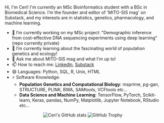 Hi, I'm Ceri! I'm currently an MSc Bioinformatics student with a BSc in Biomedical Science. I’m the founder and editor of 'MITO-SIS mag' on Substack, and my interests are in statistics, genetics, pharmacology, and machine learning.

- 🔭 I’m currently working on my MSc project: "Demographic inference from cost-effective DNA sequencing experiments using deep learning" (repo currently private)
- 🌱 I’m currently learning about the fascinating world of population genetics and ecology!
- 💬 Ask me about MITO-SIS mag and what I'm up to!
- 📫 How to reach me: [LinkedIn](https://www.linkedin.com/in/ceriharman), [Substack](https://mitosismag.substack.com)
- 😄 Languages: Python, SQL, R, Unix, HTML
- ⚡ Software Knowledge: 
  - **Population Genetics and Computational Biology**: msprime, pg-gan, STRUCTURE, PLINK, BWA, SAMtools, VCFtools etc...
  - **Data Science and Machine Learning**: TensorFlow, PyTorch, Scikit-learn, Keras, pandas, NumPy, Matplotlib, Jupyter Notebook, RStudio etc...

<div align="center">
  <img src="https://github-readme-stats.vercel.app/api?username=CeriHarman&show_icons=true&theme=dracula" alt="Ceri's GitHub stats" />

  <img src="https://github-profile-trophy.vercel.app/?username=CeriHarman&theme=dracula&row=2&column=3" alt="GitHub Trophy" />
</div>
